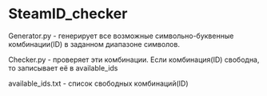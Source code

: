 # SteamID_checker

Generator.py - генерирует все возможные символьно-буквенные комбинации(ID) в заданном диапазоне символов.

Checker.py - проверяет эти комбинации. Если комбинация(ID) свободна, то записывает её в available_ids

available_ids.txt - список свободных комбинаций(ID)
